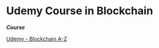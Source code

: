 # Udemy Course in Blockchain

**_Course_**

[Udemy - Blockchain A-Z](https://www.udemy.com/course/build-your-blockchain-az/)